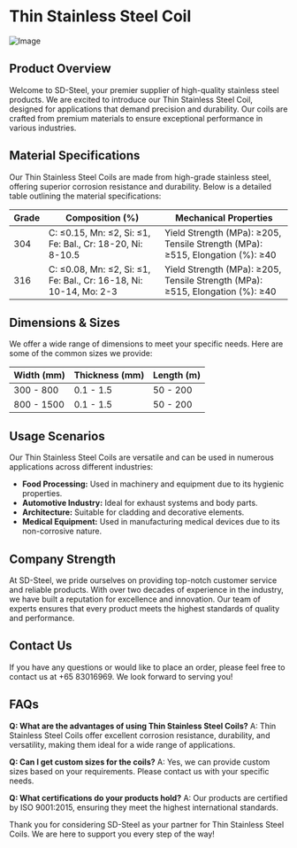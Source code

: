 # Thin Stainless Steel Coil

![Image](https://github.com/user-attachments/assets/2567258e-e124-4816-932d-1809bd27ef0b)

## Product Overview
Welcome to SD-Steel, your premier supplier of high-quality stainless steel products. We are excited to introduce our Thin Stainless Steel Coil, designed for applications that demand precision and durability. Our coils are crafted from premium materials to ensure exceptional performance in various industries.

## Material Specifications
Our Thin Stainless Steel Coils are made from high-grade stainless steel, offering superior corrosion resistance and durability. Below is a detailed table outlining the material specifications:

| Grade | Composition (%) | Mechanical Properties |
|-------|-----------------|-----------------------|
| 304   | C: ≤0.15, Mn: ≤2, Si: ≤1, Fe: Bal., Cr: 18-20, Ni: 8-10.5 | Yield Strength (MPa): ≥205, Tensile Strength (MPa): ≥515, Elongation (%): ≥40 |
| 316   | C: ≤0.08, Mn: ≤2, Si: ≤1, Fe: Bal., Cr: 16-18, Ni: 10-14, Mo: 2-3 | Yield Strength (MPa): ≥205, Tensile Strength (MPa): ≥515, Elongation (%): ≥40 |

## Dimensions & Sizes
We offer a wide range of dimensions to meet your specific needs. Here are some of the common sizes we provide:

| Width (mm) | Thickness (mm) | Length (m) |
|------------|----------------|------------|
| 300 - 800  | 0.1 - 1.5      | 50 - 200   |
| 800 - 1500 | 0.1 - 1.5      | 50 - 200   |

## Usage Scenarios
Our Thin Stainless Steel Coils are versatile and can be used in numerous applications across different industries:
- **Food Processing:** Used in machinery and equipment due to its hygienic properties.
- **Automotive Industry:** Ideal for exhaust systems and body parts.
- **Architecture:** Suitable for cladding and decorative elements.
- **Medical Equipment:** Used in manufacturing medical devices due to its non-corrosive nature.

## Company Strength
At SD-Steel, we pride ourselves on providing top-notch customer service and reliable products. With over two decades of experience in the industry, we have built a reputation for excellence and innovation. Our team of experts ensures that every product meets the highest standards of quality and performance.

## Contact Us
If you have any questions or would like to place an order, please feel free to contact us at +65 83016969. We look forward to serving you!

## FAQs
**Q: What are the advantages of using Thin Stainless Steel Coils?**
A: Thin Stainless Steel Coils offer excellent corrosion resistance, durability, and versatility, making them ideal for a wide range of applications.

**Q: Can I get custom sizes for the coils?**
A: Yes, we can provide custom sizes based on your requirements. Please contact us with your specific needs.

**Q: What certifications do your products hold?**
A: Our products are certified by ISO 9001:2015, ensuring they meet the highest international standards.

Thank you for considering SD-Steel as your partner for Thin Stainless Steel Coils. We are here to support you every step of the way!